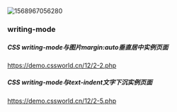 ![1568967056280](C:\Users\Administrator\AppData\Roaming\Typora\typora-user-images\1568967056280.png)

### writing-mode

##### CSS writing-mode与图片margin:auto垂直居中实例页面

https://demo.cssworld.cn/12/2-2.php

##### CSS writing-mode与text-indent文字下沉实例页面

https://demo.cssworld.cn/12/2-5.php